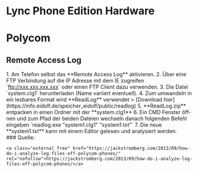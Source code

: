 # Lync Phone Edition Hardware

# <span class="mw-headline" id="bkmrk-polycom-1">Polycom</span>

## <span class="mw-headline" id="bkmrk-remote-access-log-1">Remote Access Log</span>

<div class="vector-body" id="bkmrk-am-telefon-selbst-da"><div class="mw-body-content mw-content-ltr" dir="ltr" lang="de"><div class="mw-parser-output">1. Am Telefon selbst das **Remote Access Log** aktivieren.
2. Über eine FTP Verbindung auf die IP Adresse mit dem IE zugreifen `<a class="external free" href="ftp://xxx.xxx.xxx.xxx/" rel="nofollow">ftp://xxx.xxx.xxx.xxx</a>` oder einen FTP Client dazu verwenden.
3. Die Datei `system.clg1` herunterladen (Name variiert eventuell).
4. Zum umwandeln in ein lesbares Format wird **ReadLog** verwendet &gt; [Download hier](https://info.eidolf.de/speicher_eidolf/public/readlog)
5. **ReadLog.zip** entpacken in einen Ordner mit der **system.clg1**
6. Ein CMD Fenster öffnen und zum Pfad der beiden Dateien wechseln danach folgenden Befehl eingeben `readlog.exe "system1.clg1" "system1.txt"`
7. Die neue **system1.txt** kann mit einem Editor gelesen und analysiert werden.

</div></div></div>### <span class="mw-headline" id="bkmrk-quelle%3A-1">Quelle:</span>

```
<a class="external free" href="https://jackstromberg.com/2013/09/how-do-i-analyze-log-files-off-polycom-phones/" rel="nofollow">https://jackstromberg.com/2013/09/how-do-i-analyze-log-files-off-polycom-phones/</a>
```